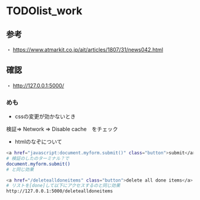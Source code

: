 # TODOlist_work

## 参考

・ https://www.atmarkit.co.jp/ait/articles/1807/31/news042.html


## 確認

・ http://127.0.0.1:5000/


### めも

* cssの変更が効かないとき

検証⇒ Network ⇒ Disable cache　をチェック

* htmlのなぞについて

```bash
<a href="javascript:document.myform.submit()" class="button">submit</a>
# 検証のしたのターミナル？で
document.myform.submit()
# と同じ効果

<a href="/deletealldoneitems" class="button">delete all done items</a>
# リストを[done]して以下にアクセスするのと同じ効果
http://127.0.0.1:5000/deletealldoneitems
```
